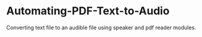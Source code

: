 # Automating-PDF-Text-to-Audio

Converting text file to an audible file using speaker and pdf reader modules.
